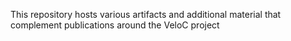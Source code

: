 This repository hosts various artifacts and additional material that complement publications around the VeloC project
